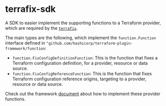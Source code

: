 # terrafix-sdk

A SDK to easier implement the supporting functions to a Terraform provider, which are required by the [`terrafix`](https://github.com/magodo/terrafix).

The main types are the following, which implement the `function.Function` interface defined in `"github.com/hashicorp/terraform-plugin-framework/function`:

- `function.FixConfigDefinitionFunction`: This is the function that fixes a Terraform configuration definition, for a provider, resource or data source.
- `function.FixConfigReferenceFunction`: This is the function that fixes Terraform configuration reference origins, targeting to a provider, resource or data source.

Check out the framework [document](https://developer.hashicorp.com/terraform/plugin/framework/functions/implementation) about how to implement these provider functions.

